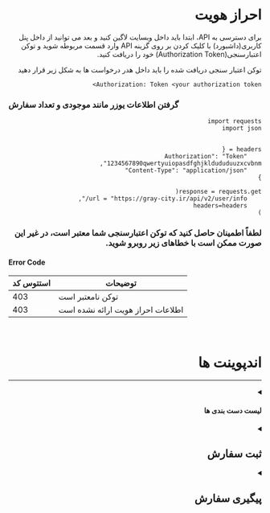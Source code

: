 <div dir="rtl">

# احراز هویت
برای دسترسی به API، ابتدا باید داخل وبسایت لاگین کنید و بعد می توانید از داخل پنل کاربری(داشبورد) با کلیک کردن بر روی گزینه  API وارد قسمت مربوطه شوید و توکن اعتبارسنجی(Authorization Token) خود را دریافت کنید.

توکن اعتبار سنجی دریافت شده را باید داخل هدر درخواست ها به شکل زیر قرار دهید

<div dri="ltr">

```
Authorization: Token <your authorization token>
```
</div>

<div dir="ltr">

### گرفتن اطلاعات یوزر مانند موجودی و تعداد سفارش

</div>


<div dri="ltr">
    
```
import requests
import json


headers = {
    "Authorization": "Token 1234567890qwertyuiopasdfghjkldududuuzxcvbnm",
    "Content-Type": "application/json"
}

response = requests.get(
    url = "https://gray-city.ir/api/v2/user/info/",
    headers=headers
)

```

</div>

###  لطفاً اطمینان حاصل کنید که توکن اعتبارسنجی شما معتبر است، در غیر این صورت ممکن است با خطاهای زیر روبرو شوید.

<div dir="ltr">

#### Error Code
| استتوس کد | توضیحات |
| ------------| -------------|
| 403         | توکن نامعتبر است
| 403         | اطلاعات احراز هویت ارائه نشده است

</div>

<br>



# اندپوینت ها
---

<details>
<summary><h4>لیست دست بندی ها</h4></summary>

#### درخواست
---
برای دریافت دسته بندی های داخل سایت، یک درخواست GET را به آدرس زیر ارسال کنید:
<div dir="ltr">

```
import requests

headers = {
    "Authorization": "Token 1234567890qwertyuiopasdfghjkldududuuzxcvbnm",
    "Content-Type": "application/json"
}

response = requests.get(
    url = "https://gray-city.ir/api/v2/categories/",
    headers=headers
)

```
</div>

> **نکته:** به صورت پیشفرض در هر صفحه حداقل 20 دسته بندی نمایش داده می شود و حد اکثر 30 عدد، برای گرفتن دسته بندی ها بیشتر در هر صفحه و یا پجینیشن میتوانید از پارامتر های زیر استفاده کنید 

#### پارامتر ها
---
<div dir="ltr">

| پارامتر   |  نوع دیتا |      توضیحات      |
| ----------- | --------| ------------|
| page        | int     | شماره پیج
| page_size   | int     | تعداد دسته بندی نمایش داده شده در هر پیج، ماکسیموم 20 عدد

</div>
<br>

#### پاسخ
---
برای این درخواست، پاسخی به شکل زیر ارسال می‌شود که شامل لیست محصولات است:

```json
{
    "count": 7,
    "next": null,
    "previous": null,
    "results": [
        {
            "id": 2,
            "title": "لایک اپارات"
        },
        {
            "id": 3,
            "title": "ویو اپارات"
        }
    ]
}
```
</details>


<details>
<summary><h2>ثبت سفارش</h2></summary>

<details>
<summary><h4>ثبت سفارش لایک و ویو</h4></summary>
<br>

> **نکته:** دقت داشته باشید که حتما باید هدر `Content-Type: application/json` را برای درخواست های POST ست کرده باشید 


#### درخواست
---
برای ثبت سفارش لایک و ویو، میتوانید یک درخواست POST را به آدرس های زیر ارسال کنید:

<div dir="ltr">

    POST: /api/v2/order/create/
```
import requests
import json


headers = {
    "Authorization": "Token 1234567890qwertyuiopasdfghjkldududuuzxcvbnm",
    "Content-Type": "application/json"
}
data = {
    "category": 2, // ایدی کتگوری
    "link": "https://www.aparat.com/v/hashd", // آدرس ویدیو
    "count": 50
}

response = requests.post(
    url = "https://gray-city.ir/api/v2/order/create/",
    headers = headers,
    data = json.dumps(data)
)

```
</div>

### ریکوئست بادی
#### 
---
```json
{
    "category": 2, // ایدی کتگوری
    "link": "https://www.aparat.com/v/hashd", // آدرس ویدیو
    "count": 50
}
```

### پاسخ
---
جزئیات سفارش ثبت شده برگشت داده خواهد شد.

```json
{
"category": 6,
"link": "https://www.aparat.com/v/hCc0O",
"user": "adamak.tnh@gmail.com",
"status": "در صف⊷",
"tracking_id": "d6a10c3c7fbf",
"created": "2024-01-10 18:18:14",
"count": 50
}

```

#### استتوس کد ها
---
<div dir="ltr">

| استتوس کد |      توضیحات           |
| ------------| ------------------ |
| 200         | موفقیت آمیرز، نمایش جزئیات سفارش 
| 400         | پارامتر لینک یافت نشد
| 400         | لینک ارسال شده نامعبتر است
| 400         | تایپ ولیو پارامتر category نا معتبر است
| 400         | ایدی محصول ارسال شده مربوط به این دسته بندی نمی باشد
| 404         | محصول یافت نشد
| 403         | موجودی کافی نیست

</div>
</details>



<details>
<summary><h4>ثبت سفارش کامنت</h4></summary>
<br>

> **نکته:** دقت داشته باشید که حتما باید هدر `Content-Type: application/json` را برای درخواست های POST ست کرده باشید 


#### درخواست
---
برای ثبت سفارش لایک، میتوانید یک درخواست POST را به آدرس زیر ارسال کنید:

<div dir="ltr">

    POST: /api/v2/order/create/
```
import requests
import json

headers = {
    "Authorization": "Token 1234567890qwertyuiopasdfghjkldududuuzxcvbnm",
    "Content-Type": "application/json"
}
data = {
    "category": 6, // ایدی محصول
    "link": "https://www.aparat.com/v/hashd", // آدرس ویدیو
    "comment": ["test","test2","test3","test4"], // کامنت ها
    "count": 20
}

response = requests.post(
    url = "https://gray-city.ir/api/v2/order/create/",
    headers = headers,
    data = json.dumps(data)
)

```
</div>

### ریکوئست بادی
---
برای جدا کردن هر کامنت از n\ استفاده کنید

```jsonc
{
    "category": 6, // ایدی محصول
    "link": "https://www.aparat.com/v/hashd", // آدرس ویدیو
    "comment": ["test","test2","test3","test4"], // کامنت ها
    "count": 20
}
```

### پاسخ
---
جزئیات سفارش ثبت شده برگشت داده خواهد شد.

```json
{
  "category": 6,
  "link": "aparat.com/v/YYYyY",
  "user": "Test@gmail.com",
  "status": "در صف⊷",
  "tracking_id": "c15c700ec6c3",
  "created": "2023-04-30 20:58:52",
  "comments": ["test","test2","test3","test4"]
}

```

#### استتوس کد ها
---
<div dir="ltr">

| استتوس کد |      توضیحات           |
| ------------| ------------------ |
| 200         | موفقیت آمیرز، نمایش جزئیات سفارش
| 400         | پارامتر لینک یافت نشد
| 400         | لینک ارسال شده نامعبتر است
| 400         | تایپ ولیو پارامتر category نا معتبر است
| 400         | ایدی کتگوری ارسال شده مربوط به این دسته بندی نمی باشد
| 400         | پارامتر کامنت یافت نشد
| 404         | کتگوری یافت نشد
| 403         | موجودی کافی نیست

</div>
</details>


<details>
<summary><h4>ثبت سفارش واچ تایم</h4></summary>
<br>

> **نکته:** دقت داشته باشید که حتما باید هدر `Content-Type: application/json` را برای درخواست های POST ست کرده باشید 

> **نکته:** دقت داشته باشید که تایم ویدیو باید بیشتر از 2 دقیقه باشد و همچنین عدد count نیز تعداد ساعت درخواستی میباشد


#### درخواست
---
برای ثبت سفارش واچ تایم، میتوانید یک درخواست POST را به آدرس زیر ارسال کنید:

<div dir="ltr">

    POST: /api/v2/order/create/
```
import requests
import json

headers = {
    "Authorization": "Token 1234567890qwertyuiopasdfghjkldududuuzxcvbnm",
    "Content-Type": "application/json"
}
data = {
    "category": 9, // ایدی کتگوری
    "link": "https://www.aparat.com/v/hashd", // آدرس ویدیو
    "count": 50 // تعداد ساعت درخواستی
}

response = requests.post(
    url = "https://gray-city.ir/api/v2/order/create/",
    headers = headers,
    data = json.dumps(data)
)

```
</div>

### ریکوئست بادی
---

```jsonc
{
    "category": 9, // ایدی کتگوری
    "link": "https://www.aparat.com/v/hashd", // آدرس ویدیو,
    "count": 50
}
```

### پاسخ
---
جزئیات سفارش ثبت شده برگشت داده خواهد شد.

```json
{
  "category": 9,
  "link": "aparat.com/v/YYYY",
  "user": "Test@gmail.com",
  "status": "در صف⊷",
  "tracking_id": "c15c700ec6c3",
  "created": "2023-04-30 20:58:52",
}

```

#### استتوس کد ها
---
<div dir="ltr">

| استتوس کد |      توضیحات           |
| ------------| ------------------ |
| 200         | موفقیت آمیرز، نمایش جزئیات سفارش
| 400         | پارامتر لینک یافت نشد
| 400         | لینک ارسال شده نامعبتر است
| 400         | تایپ ولیو پارامتر category نا معتبر است
| 400         | ایدی کتگوری ارسال شده مربوط به این دسته بندی نمی باشد
| 400         | تایم ویدیو کمتر از مقدار گفته شده میباشد
| 404         | کتگوری یافت نشد
| 403         | موجودی کافی نیست

</div>
</details>


<details>
<summary><h4>ثبت سفارش فالور عادی و فالور پرو</h4></summary>
<br>

> **نکته:** دقت داشته باشید که حتما باید هدر `Content-Type: application/json` را برای درخواست های POST ست کرده باشید 

#### درخواست
---
برای ثبت سفارش فالور عادی و فالور پرو، میتوانید یک درخواست POST را به آدرس های زیر ارسال کنید:

<div dir="ltr">

    POST: /api/v2/order/create/
```
import requests
import json

headers = {
    "Authorization": "Token 1234567890qwertyuiopasdfghjkldududuuzxcvbnm",
    "Content-Type": "application/json"
}
data = {
    "category": 4, // ایدی کتگوری 
    "link": "https://www.aparat.com/v/hashd", // آدرس ویدیو
    "count": 50
}

response = requests.post(
    url = "https://gray-city.ir/api/v2/order/create/",
    headers = headers,
    data = json.dumps(data)
)

```
</div>

### ریکوئست بادی
---

```jsonc
{
    "category": 4, // ایدی کتگوری 
    "link": "https://www.aparat.com/v/hashd", // آدرس ویدیو
    "count": 50 
}
```

### پاسخ
---
جزئیات سفارش ثبت شده برگشت داده خواهد شد.

```json
{
  "category": 4,
  "link": "aparat.com/UserName",
  "user": "Test@gmail.com",
  "status": "در صف⊷",
  "tracking_id": "c15c700ec6c3",
  "created": "2023-04-30 20:58:52",
}

```

#### استتوس کد ها
---
<div dir="ltr">

| استتوس کد |      توضیحات           |
| ------------| ------------------ |
| 200         | موفقیت آمیرز، نمایش جزئیات سفارش
| 400         | پارامتر لینک یافت نشد
| 400         | لینک ارسال شده نامعبتر است
| 400         | تایپ ولیو پارامتر product نا معتبر است
| 400         | ایدی محصول ارسال شده مربوط به این دسته بندی نمی باشد
| 404         | محصول یافت نشد
| 403         | موجودی کافی نیست

</div>
</details>



<details>
<summary><h4>ثبت سفارش تبلیغ</h4></summary>
<br>

> **نکته:** دقت داشته باشید که حتما باید هدر `Content-Type: application/json` را برای درخواست های POST ست کرده باشید 

#### درخواست
---
برای ثبت سفارش تبلیغات، میتوانید یک درخواست POST را به آدرس زیر ارسال کنید:

<div dir="ltr">

    POST: /api/v2/order/create/
```
import requests
import json

headers = {
    "Authorization": "Token 1234567890qwertyuiopasdfghjkldududuuzxcvbnm",
    "Content-Type": "application/json"
}
data = {
    "category": 8, // ایدی کتگوری 
    "count": 50,
    "description": "متن تبلیغات"
}

response = requests.post(
    url = "https://gray-city.ir/api/v2/order/create/",
    headers = headers,
    data = json.dumps(data)
)

```
</div>


### ریکوئست بادی
---

```jsonc
{
    "category": 8, // ایدی کتگوری 
    "count": 50,
    "description": "متن تبلیغات"
}
```

### پاسخ
---
جزئیات سفارش ثبت شده برگشت داده خواهد شد.

```json
{
  "category": 8,
  "user": "Test@gmail.com",
  "status": "در صف⊷",
  "tracking_id": "c15c700ec6c3",
  "created": "2023-04-30 20:58:52",
  "description": "Ads Description"
}

```

#### استتوس کد ها
---
<div dir="ltr">

| استتوس کد |      توضیحات           |
| ------------| ------------------ |
| 200         | موفقیت آمیرز، نمایش جزئیات سفارش 
| 400         | تایپ ولیو پارامتر product نا معتبر است
| 400         | ایدی محصول ارسال شده مربوط به این دسته بندی نمی باشد
| 400         | متن تبلیغ یافت نشد
| 404         | محصول یافت نشد
| 403         | موجودی کافی نیست

</div>
</details>
<br>
<br>
</details>






<details>
<summary><h2>پیگیری سفارش</h2></summary>
<br>

#### درخواست
---
برای پیگیری وضعیت یک سفارش میتوانید درخواست GET را به آدرس زیر ارسال کنید:

<div dir="ltr">

    GET: /api/v2/order/tracking/?tracking_id={tracking_id}

</div>

#### پارامتر ها
---
<div dir="ltr">

| پارامتر   | نوع دیتا |      توضیحات      |
| ----------- | -------| ------------|
| tracking_id | int    | ایدی پیگیری سفارش

</div>
<br>

#### پاسخ
---

```json
{
  "Type": "view",
  "link": "aparat.com/v/.....",
  "status": "Done",
  "initialize_count": 100,
  "uniq_id": "624e15a6f29ea",
  "date": "2023-04-30 23:00:00"
}
```

#### استتوس کد ها
---
<div dir="ltr">

| استتوس کد       | توضیحات |
| ------------| -------------|
| 200         | موفقیت آمیز، نمایش جزئیات سفارش
| 400         | ایدی پیگیری سفارش یافت نشد
| 400         | پارامتر ارسالی نامبعتر است
| 500         | خطای داخلی سرور 

</div>
<br>
<br>
</details>
</div>
